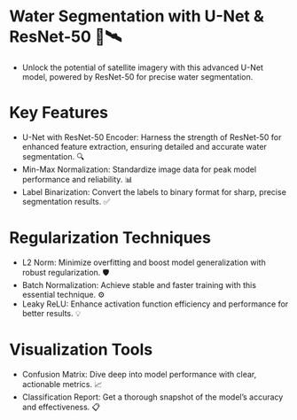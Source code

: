 # Water Segmentation with U-Net & ResNet-50 🌊🛰️
* Unlock the potential of satellite imagery with this advanced U-Net model, powered by ResNet-50 for precise water segmentation.

# Key Features
* U-Net with ResNet-50 Encoder: Harness the strength of ResNet-50 for enhanced feature extraction, ensuring detailed and accurate water segmentation. 🔍
* Min-Max Normalization: Standardize image data for peak model performance and reliability. 📊
* Label Binarization: Convert the labels to binary format for sharp, precise segmentation results. ✅

# Regularization Techniques
* L2 Norm: Minimize overfitting and boost model generalization with robust regularization. 🛡️
* Batch Normalization: Achieve stable and faster training with this essential technique. ⚙️
* Leaky ReLU: Enhance activation function efficiency and performance for better results. 💡
  
# Visualization Tools
* Confusion Matrix: Dive deep into model performance with clear, actionable metrics. 📈
* Classification Report: Get a thorough snapshot of the model’s accuracy and effectiveness. 📋
